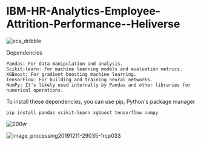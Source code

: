 # IBM-HR-Analytics-Employee-Attrition-Performance--Heliverse
![ecs_dribble](https://github.com/ArkS0001/IBM-HR-Analytics-Employee-Attrition-Performance--Heliverse/assets/113760964/58df58a6-dcd7-4196-9c42-371b2b9ddf9c)

Dependencies

    Pandas: For data manipulation and analysis.
    Scikit-learn: For machine learning models and evaluation metrics.
    XGBoost: For gradient boosting machine learning.
    TensorFlow: For building and training neural networks.
    NumPy: It's likely used internally by Pandas and other libraries for numerical operations.

To install these dependencies, you can use pip, Python's package manager

    pip install pandas scikit-learn xgboost tensorflow numpy


![200w](https://github.com/ArkS0001/IBM-HR-Analytics-Employee-Attrition-Performance--Heliverse/assets/113760964/38822aee-6aa0-44e2-8d49-d7e031ed801e)

![image_processing20191211-29035-1rcp033](https://github.com/ArkS0001/IBM-HR-Analytics-Employee-Attrition-Performance--Heliverse/assets/113760964/dc81a6fc-18ec-4c49-bd98-05e84b40d65e)


